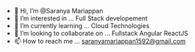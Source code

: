 - 👋 Hi, I’m @Saranya Mariappan
- 👀 I’m interested in ... Full Stack developement 
- 🌱 I’m currently learning ... Cloud Technologies
- 💞️ I’m looking to collaborate on ... Fullstack Angular ReactJS
- 📫 How to reach me ... saranyamariappan1592@gmail.com

<!---
SaranyaMariappan-1592/SaranyaMariappan-1592 is a ✨ special ✨ repository because its `README.md` (this file) appears on your GitHub profile.
You can click the Preview link to take a look at your changes.
--->
